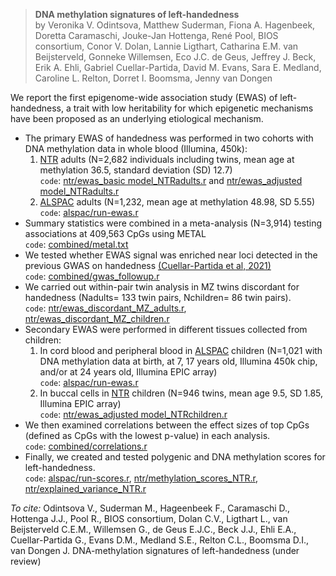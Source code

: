 > **DNA methylation signatures of left-handedness**<br>
> by Veronika V. Odintsova, Matthew Suderman, Fiona A. Hagenbeek, Doretta Caramaschi, Jouke-Jan Hottenga, René Pool, 
> BIOS consortium,
> Conor V. Dolan, Lannie Ligthart, Catharina E.M. van Beijsterveld, Gonneke Willemsen, Eco J.C. de Geus, Jeffrey J. Beck, Erik A.
> Ehli, Gabriel Cuellar-Partida, David M. Evans, Sara E. Medland, Caroline L. Relton, Dorret I. Boomsma, Jenny van Dongen

We report the first epigenome-wide association study (EWAS) of left-handedness, a trait with low heritability for which epigenetic mechanisms have been proposed as an underlying etiological mechanism. 
* The primary EWAS of handedness was performed in two cohorts with DNA methylation data in whole blood (Illumina, 450k): 
    1. [NTR](https://tweelingenregister.vu.nl/research) adults (N=2,682 individuals including twins, mean age at methylation 36.5, standard deviation (SD) 12.7)
        <br>`code`: [ntr/ewas_basic model_NTRadults.r](ntr/ewas_basic%20model_NTRadults.r) and [ntr/ewas_adjusted model_NTRadults.r](ntr/ewas_adjusted%20model_NTRadults.r)
    2. [ALSPAC](http://www.bristol.ac.uk/alspac/) adults (N=1,232, mean age at methylation 48.98, SD 5.55)
        <br>`code`: [alspac/run-ewas.r](alspac/run-ewas.r)
* Summary statistics were combined in a meta-analysis (N=3,914) testing associations at 409,563 CpGs using METAL
    <br>`code`: [combined/metal.txt](combined/metal.txt) 
* We tested whether EWAS signal was enriched near loci detected in the previous GWAS on handedness [(Cuellar-Partida et al, 2021)](https://www.nature.com/articles/s41562-020-00956-y)
    <br>`code`: [combined/gwas_followup.r](combined/gwas_followup.r)
* We carried out within-pair twin analysis in MZ twins discordant for handedness (Nadults= 133 twin pairs, Nchildren= 86 twin pairs).
    <br>`code`: [ntr/ewas_discordant_MZ_adults.r](/ntr/ewas_discordant_MZ_adults.r), [ntr/ewas_discordant_MZ_children.r](/ntr/ewas_discordant_MZ_children.r)
* Secondary EWAS were performed in different tissues collected from children:
    1. In cord blood and peripheral blood in [ALSPAC](http://www.bristol.ac.uk/alspac/) children (N=1,021 with DNA methylation data at birth, at 7, 17 years old, Illumina 450k chip, and/or at 24 years old, Illumina EPIC array)
        <br>`code`: [alspac/run-ewas.r](alspac/run-ewas.r) 
    2. In buccal cells in [NTR](https://tweelingenregister.vu.nl/research) children (N=946 twins, mean age 9.5, SD 1.85, Illumina EPIC array)
	    <br>`code`: [ntr/ewas_adjusted model_NTRchildren.r](ntr/ewas_adjusted%20model_NTRchildren.r)
* We then examined correlations between the effect sizes of top CpGs (defined as CpGs with the lowest p-value) in each analysis.
    <br>`code`: [combined/correlations.r](combined/correlations.r) 
* Finally, we created and tested polygenic and DNA methylation scores for left-handedness. 
    <br>`code`: [alspac/run-scores.r](alspac/run-scores.r), [ntr/methylation_scores_NTR.r](ntr/methylation_scores_NTR.r), [ntr/explained_variance_NTR.r](ntr/explained_variance_NTR.r)

*To cite:* Odintsova V., Suderman M., Hageenbeek F., Caramaschi D., Hottenga J.J., Pool R., BIOS consortium, Dolan C.V., Ligthart L., van Beijsterveld C.E.M., Willemsen G., de Geus E.J.C., Beck J.J., Ehli E.A., Cuellar-Partida G., Evans D.M., Medland S.E., Relton C.L., Boomsma D.I., van Dongen J. DNA-methylation signatures of left-handedness (under review)

